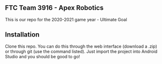 ## FTC Team 3916 - Apex Robotics
This is our repo for the 2020-2021 game year - Ultimate Goal

## Installation
Clone this repo. You can do this through the web interface (download a .zip) or through git (use the command listed).
Just import the project into Android Studio and you should be good to go!